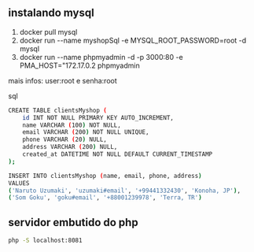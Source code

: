 ## instalando mysql
1. docker pull mysql
2. docker run --name myshopSql -e MYSQL_ROOT_PASSWORD=root -d mysql
3. docker run --name phpmyadmin -d -p 3000:80 -e PMA_HOST="172.17.0.2 phpmyadmin

mais infos: user:root e senha:root

sql
```bash
CREATE TABLE clientsMyshop (
    id INT NOT NULL PRIMARY KEY AUTO_INCREMENT,
    name VARCHAR (100) NOT NULL,
    email VARCHAR (200) NOT NULL UNIQUE,
    phone VARCHAR (20) NULL,
    address VARCHAR (200) NULL,
    created_at DATETIME NOT NULL DEFAULT CURRENT_TIMESTAMP
);

INSERT INTO clientsMyshop (name, email, phone, address)
VALUES
('Naruto Uzumaki', 'uzumaki#email', '+99441332430', 'Konoha, JP'),
('Som Goku', 'goku#email', '+88001239978', 'Terra, TR')
```

## servidor embutido do php
```bash
php -S localhost:8081
```
